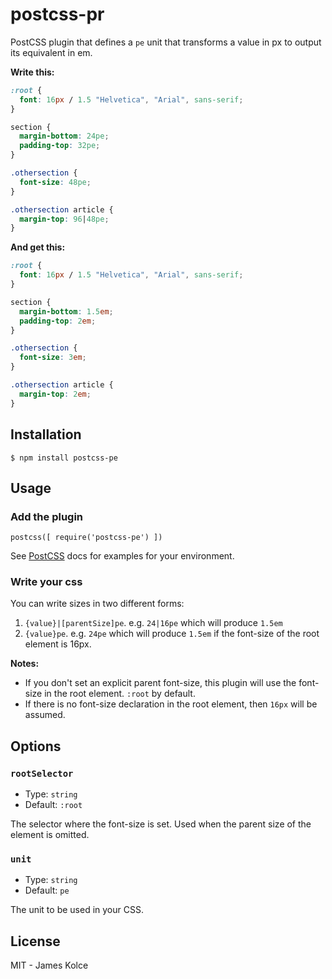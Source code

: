 # postcss-pr

PostCSS plugin that defines a `pe` unit that transforms a value in px to output its equivalent in em.

**Write this:**

```css
:root {
  font: 16px / 1.5 "Helvetica", "Arial", sans-serif;
}

section {
  margin-bottom: 24pe;
  padding-top: 32pe;
}

.othersection {
  font-size: 48pe;
}

.othersection article {
  margin-top: 96|48pe;
}
```

**And get this:**

```css
:root {
  font: 16px / 1.5 "Helvetica", "Arial", sans-serif;
}

section {
  margin-bottom: 1.5em;
  padding-top: 2em;
}

.othersection {
  font-size: 3em;
}

.othersection article {
  margin-top: 2em;
}
```

## Installation

`$ npm install postcss-pe`

## Usage

### Add the plugin

```JS
postcss([ require('postcss-pe') ])
```

See [PostCSS](https://github.com/postcss/postcss) docs for examples for your environment.

### Write your css

You can write sizes in two different forms:

1. `{value}|[parentSize]pe`. e.g. `24|16pe` which will produce `1.5em` 
2. `{value}pe`. e.g. `24pe` which will produce `1.5em` if the font-size of the root element is 16px.

**Notes:** 
- If you don't set an explicit parent font-size, this plugin will use the font-size in the root element. `:root` by default.
- If there is no font-size declaration in the root element, then `16px` will be assumed.

## Options

### `rootSelector`

- Type: `string`
- Default: `:root`

The selector where the font-size is set. Used when the parent size of the element is omitted.

### `unit`

- Type: `string`
- Default: `pe`

The unit to be used in your CSS.

## License

MIT - James Kolce
